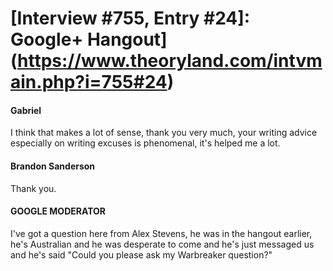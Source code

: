 # [Interview #755, Entry #24]: Google+ Hangout](https://www.theoryland.com/intvmain.php?i=755#24)

#### Gabriel

I think that makes a lot of sense, thank you very much, your writing advice especially on writing excuses is phenomenal, it's helped me a lot.

#### Brandon Sanderson

Thank you.

#### GOOGLE MODERATOR

I've got a question here from Alex Stevens, he was in the hangout earlier, he's Australian and he was desperate to come and he's just messaged us and he's said "Could you please ask my Warbreaker question?"

